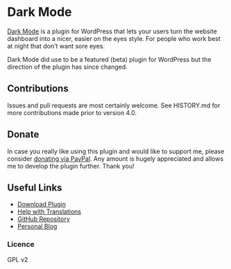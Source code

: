 # Dark Mode

[Dark Mode](https://wordpress.org/plugins/dark-mode/) is a plugin for WordPress that lets your users turn the website dashboard into a nicer, easier on the eyes style. For people who work best at night that don't want sore eyes.

Dark Mode did use to be a featured (beta) plugin for WordPress but the direction of the plugin has since changed.

## Contributions

Issues and pull requests are most certainly welcome. See HISTORY.md for more contributions made prior to version 4.0.

## Donate

In case you really like using this plugin and would like to support me, please consider [donating via PayPal](https://www.paypal.me/dtj27). Any amount is hugely appreciated and allows me to develop the plugin further. Thank you!

## Useful Links

- [Download Plugin](https://wordpress.org/plugins/dark-mode/)
- [Help with Translations](https://translate.wordpress.org/projects/wp-plugins/dark-mode)
- [GitHub Repository](https://github.com/danieltj27/Dark-Mode)
- [Personal Blog](https://danieltj.uk/)

### Licence

GPL v2

